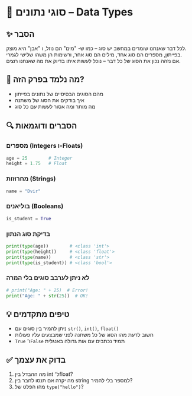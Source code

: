# 📘 סוגי נתונים – Data Types

## ✨ הסבר
לכל דבר שאנחנו שומרים במחשב יש סוג – כמו ש- "מים" הם נוזל, ו "אבן" היא מוצק.  
בפייתון, מספרים הם סוג אחד, מילים הם סוג אחר, ורשימות הן משהו שלישי לגמרי.  
אם נזהה נכון את הסוג של כל דבר – נוכל לעשות איתו בדיוק את מה שאנחנו רוצים.

## 🧠 מה נלמד בפרק הזה?
- מהם הסוגים הבסיסיים של נתונים בפייתון  
- איך בודקים את הסוג של משתנה  
- מה מותר ומה אסור לעשות עם כל סוג  

## 🔍 הסברים ודוגמאות

### מספרים (Integers ו-Floats)
```python
age = 25        # Integer
height = 1.75   # Float
```

### מחרוזות (Strings)
```python
name = "Dvir"
```

### בוליאנים (Booleans)
```python
is_student = True
```

### בדיקת סוג הנתון
```python
print(type(age))        # <class 'int'>
print(type(height))     # <class 'float'>
print(type(name))       # <class 'str'>
print(type(is_student)) # <class 'bool'>
```

### לא ניתן לערבב סוגים בלי המרה
```python
# print("Age: " + 25)  # Error!
print("Age: " + str(25))  # OK!
```

## 💡 טיפים מתקדמים
- ניתן להמיר בין סוגים עם `str()`, `int()`, `float()`  
- חשוב לדעת מהו הסוג של כל משתנה לפני שמבצעים עליו פעולות  
- `True` ו־`False` תמיד נכתבים עם אות גדולה באנגלית  

## ✅ בדוק את עצמך
1. מה ההבדל בין int ל־float?  
2. מה יקרה אם תנסו לחבר בין string למספר בלי להמיר?  
3. מהו הפלט של `type("hello")`?
